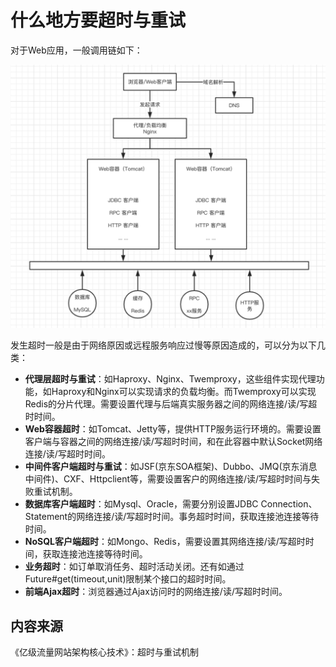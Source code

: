 # 什么地方要超时与重试

对于Web应用，一般调用链如下：

![](../../.gitbook/assets/image%20%287%29.png)

发生超时一般是由于网络原因或远程服务响应过慢等原因造成的，可以分为以下几类：

* **代理层超时与重试**：如Haproxy、Nginx、Twemproxy，这些组件实现代理功能，如Haproxy和Nginx可以实现请求的负载均衡。而Twemproxy可以实现Redis的分片代理。需要设置代理与后端真实服务器之间的网络连接/读/写超时时间。
* **Web容器超时**：如Tomcat、Jetty等，提供HTTP服务运行环境的。需要设置客户端与容器之间的网络连接/读/写超时时间，和在此容器中默认Socket网络连接/读/写超时时间。
* **中间件客户端超时与重试**：如JSF\(京东SOA框架\)、Dubbo、JMQ\(京东消息中间件\)、CXF、Httpclient等，需要设置客户的网络连接/读/写超时时间与失败重试机制。
* **数据库客户端超时**：如Mysql、Oracle，需要分别设置JDBC Connection、Statement的网络连接/读/写超时时间。事务超时时间，获取连接池连接等待时间。
* **NoSQL客户端超时**：如Mongo、Redis，需要设置其网络连接/读/写超时时间，获取连接池连接等待时间。
* **业务超时**：如订单取消任务、超时活动关闭。还有如通过Future\#get\(timeout,unit\)限制某个接口的超时时间。
* **前端Ajax超时**：浏览器通过Ajax访问时的网络连接/读/写超时时间。

## 内容来源

《亿级流量网站架构核心技术》：超时与重试机制


